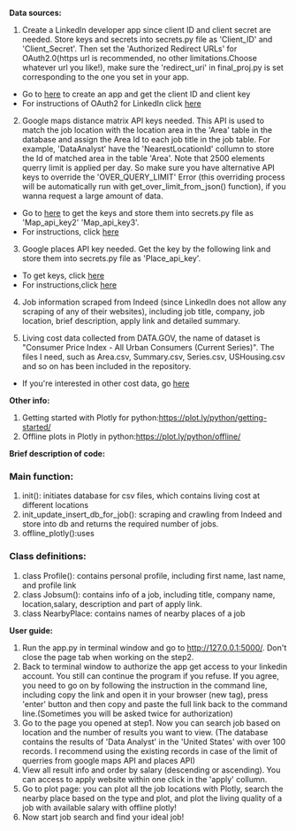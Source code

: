 
**Data sources:**
 1. Create a LinkedIn developer app since client ID and client secret are needed. Store keys and secrets into secrets.py file as 'Client_ID' and 'Client_Secret'. Then set the 'Authorized Redirect URLs' for OAuth2.0(https url is recommended, no other limitations.Choose whatever url you like!), make sure the 'redirect_uri' in final_proj.py is set corresponding to the one you set in your app.
 - Go to [here](https://www.linkedin.com/developer/apps) to create an app and get the client ID and client key
 - For instructions of OAuth2 for LinkedIn click [here](https://developer.linkedin.com/docs/oauth2)

 2. Google maps distance matrix API keys needed. This API is used to match the job location with the location area in the 'Area' table in the database and assign the Area Id to each job title in the job table. For example, 'DataAnalyst' have the 'NearestLocationId' collumn to store the Id of matched area in the table 'Area'.
 Note that 2500 elements querry limit is applied per day. So make sure you have alternative API keys to override the 'OVER_QUERY_LIMIT' Error (this overriding process will be automatically run with get_over_limit_from_json() function), if you wanna request a large amount of data.
 - Go to [here](https://developers.google.com/maps/documentation/distance-matrix/get-api-key) to get the keys and store them into secrets.py file as 'Map_api_key2' 'Map_api_key3'.
 - For instructions, click [here](https://developers.google.com/maps/documentation/distance-matrix/start)

 3. Google places API key needed. Get the key by the following link and store them into secrets.py file as 'Place_api_key'.
 - To get keys, click [here](https://developers.google.com/places/web-service/get-api-key)
 - For instructions,click [here](https://developers.google.com/places/web-service/search)

 4. Job information scraped from Indeed (since LinkedIn does not allow any scraping of any of their websites), including job title, company, job location, brief description, apply link and detailed summary.

 5. Living cost data collected from DATA.GOV, the name of dataset is "Consumer Price Index - All Urban Consumers (Current Series)". The files I need, such as Area.csv, Summary.csv, Series.csv, USHousing.csv and so on has been included in the repository.
 - If you're interested in other cost data, go [here](https://catalog.data.gov/dataset/consumer-price-index-all-urban-consumers-current-series)


**Other info:**
 1. Getting started with Plotly for python:https://plot.ly/python/getting-started/
 2. Offline plots in Plotly in python:https://plot.ly/python/offline/


**Brief description of code:**
 ### Main function:
 1. init(): initiates database for csv files, which contains living cost at different locations
 2. init_update_insert_db_for_job(): scraping and crawling from Indeed and store into db and returns the required number of jobs.
 3. offline_plotly():uses
 ### Class definitions:
 1. class Profile(): contains personal profile, including first name, last name, and profile link
 2. class Jobsum(): contains info of a job, including title, company name, location,salary, description and part of apply link.
 3. class NearbyPlace: contains names of nearby places of a job


**User guide:**
 1. Run the app.py in terminal window and go to http://127.0.0.1:5000/. Don't close the page tab when working on the step2.
 2. Back to terminal window to authorize the app get access to your linkedin account. You still can continue the program if you refuse. If you agree, you need to go on by following the instruction in the command line, including copy the link and open it in your browser (new tag), press 'enter' button and then copy and paste the full link back to the command line.(Sometimes you will be asked twice for authorization)
 3. Go to the page you opened at step1. Now you can search job based on location and the number of results you want to view. (The database contains the results of 'Data Analyst' in the 'United States' with over 100 records. I recommend using the existing records in case of the limit of querries from google maps API and places API)
 4. View all result info and order by salary (descending or ascending). You can access to apply website within one click in the 'apply' collumn.
 5. Go to plot page: you can plot all the job locations with Plotly, search the nearby place based on the type and plot, and plot the living quality of a job with available salary with offline plotly!
 6. Now start job search and find your ideal job!
